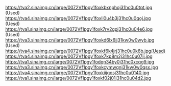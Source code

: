 https://tva2.sinaimg.cn/large/0072Vf1pgy1foxkbxnphoj31hc0u0tpt.jpg (Used)  
https://tva4.sinaimg.cn/large/0072Vf1pgy1foxli0u4b3j31hc0u0qoj.jpg (Uesd)
https://tva1.sinaimg.cn/large/0072Vf1pgy1foxk7rv2gpj31hc0u04e6.jpg (Used)
https://tva3.sinaimg.cn/large/0072Vf1pgy1foxkd6lx6jj31kw0w0wyb.jpg (Used)
https://tva4.sinaimg.cn/large/0072Vf1pgy1foxkf6k4jrj31hc0u0k6b.jpg(Uesd)  
https://tva4.sinaimg.cn/large/0072Vf1pgy1foxk7kp8m2j31hc0u07ji.jpg  
https://tva1.sinaimg.cn/large/0072Vf1pgy1fodqn34by0j31hc0xcqg9.jpg  
https://tva3.sinaimg.cn/large/0072Vf1pgy1foxkcymwgnj31kw0w0qsx.jpg  
https://tva4.sinaimg.cn/large/0072Vf1pgy1foxkiijgosj31hc0u0140.jpg  
https://tva1.sinaimg.cn/large/0072Vf1pgy1foxkf02j01j31hc0u04d2.jpg  